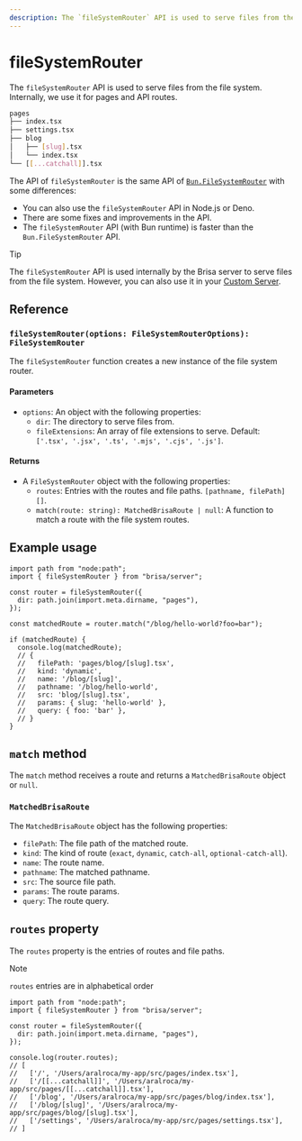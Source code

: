 ```yaml
---
description: The `fileSystemRouter` API is used to serve files from the file system.
---
```


# fileSystemRouter

The `fileSystemRouter` API is used to serve files from the file system. Internally, we use it for pages and API routes.

```sh
pages
├── index.tsx
├── settings.tsx
├── blog
│   ├── [slug].tsx
│   └── index.tsx
└── [[...catchall]].tsx
```

The API of `fileSystemRouter` is the same API of [`Bun.FileSystemRouter`](https://bun.sh/docs/api/file-system-router) with some differences:

- You can also use the `fileSystemRouter` API in Node.js or Deno.
- There are some fixes and improvements in the API.
- The `fileSystemRouter` API (with Bun runtime) is faster than the `Bun.FileSystemRouter` API.

> [!TIP]
>
> The `fileSystemRouter` API is used internally by the Brisa server to serve files from the file system. However, you can also use it in your [Custom Server](/building-your-application/configuring/custom-server).

## Reference

### `fileSystemRouter(options: FileSystemRouterOptions): FileSystemRouter`

The `fileSystemRouter` function creates a new instance of the file system router.

#### Parameters

- `options`: An object with the following properties:
  - `dir`: The directory to serve files from.
  - `fileExtensions`: An array of file extensions to serve. Default: `['.tsx', '.jsx', '.ts', '.mjs', '.cjs', '.js']`.

#### Returns

- A `FileSystemRouter` object with the following properties:
  - `routes`: Entries with the routes and file paths. `[pathname, filePath][]`.
  - `match(route: string): MatchedBrisaRoute | null`: A function to match a route with the file system routes.

## Example usage

```tsx
import path from "node:path";
import { fileSystemRouter } from "brisa/server";

const router = fileSystemRouter({
  dir: path.join(import.meta.dirname, "pages"),
});

const matchedRoute = router.match("/blog/hello-world?foo=bar");

if (matchedRoute) {
  console.log(matchedRoute);
  // {
  //   filePath: 'pages/blog/[slug].tsx',
  //   kind: 'dynamic',
  //   name: '/blog/[slug]',
  //   pathname: '/blog/hello-world',
  //   src: 'blog/[slug].tsx',
  //   params: { slug: 'hello-world' },
  //   query: { foo: 'bar' },
  // }
}
```

## `match` method

The `match` method receives a route and returns a `MatchedBrisaRoute` object or `null`.

### `MatchedBrisaRoute`

The `MatchedBrisaRoute` object has the following properties:

- `filePath`: The file path of the matched route.
- `kind`: The kind of route (`exact`, `dynamic`, `catch-all`, `optional-catch-all`).
- `name`: The route name.
- `pathname`: The matched pathname.
- `src`: The source file path.
- `params`: The route params.
- `query`: The route query.

## `routes` property

The `routes` property is the entries of routes and file paths.

> [!NOTE]
>
> `routes` entries are in alphabetical order

```tsx
import path from "node:path";
import { fileSystemRouter } from "brisa/server";

const router = fileSystemRouter({
  dir: path.join(import.meta.dirname, "pages"),
});

console.log(router.routes);
// [
//   ['/', '/Users/aralroca/my-app/src/pages/index.tsx'],
//   ['/[[...catchall]]', '/Users/aralroca/my-app/src/pages/[[...catchall]].tsx'],
//   ['/blog', '/Users/aralroca/my-app/src/pages/blog/index.tsx'],
//   ['/blog/[slug]', '/Users/aralroca/my-app/src/pages/blog/[slug].tsx'],
//   ['/settings', '/Users/aralroca/my-app/src/pages/settings.tsx'],
// ]
```
